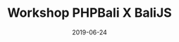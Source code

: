 ---
extends: _layouts.event
type: workshop
title: "Workshop PHPBali X BaliJS"
description: Bersama komunitas BaliJS, kami akan mengenalkan pelatihan pengembangan mobile web modern yang fokus pada pengguna. Harapan dari pelatihan ini salah satunya adalah membuat website cepat dimuat dalam waktu tiga detik di koneksi 3G Indonesia.
datetime: 24 Juni 2019 19:00 - 21:00 WITA
date: 2019-06-24
location:
    name: STMIK Primakara
    address: Ruang Audit, STMIK Primakara Technopreneurship Campus, Jalan Tukad Badung, Renon, Denpasar City, Bali, Indonesia
topics:
    - name: Intro to Training Mobile Web Modern
      desc: Kami akan menjelaskan cara menganalisa performa sebuah website dan seberapa cepat website tampil di ponsel pintar. Kemudian, kami akan mengenalkan pelatihan mobile web modern yang dikemas dalam tiga tantangan. Salah satu dari tantangan tersebut adalah membuat web cepat dimuat dalam waktu tiga detik di koneksi internet 3G Indonesia.
      speakers:
        - name: Kresna Satya
          avatar: https://avatars.githubusercontent.com/u/11099186?v=4
        - name: Wahyu Budi Saputra
          avatar: https://avatars.githubusercontent.com/u/30768993?v=4
        - name: Budi Surya Darma
          avatar: https://avatars.githubusercontent.com/u/16449020?v=4
        - name: Teofilus Candra
          avatar: https://avatars.githubusercontent.com/u/8913995?v=4
---